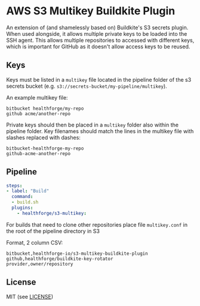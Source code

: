 # AWS S3 Multikey Buildkite Plugin

An extension of (and shamelessly based on) Buildkite's S3 secrets plugin. When used alongside, it
allows multiple private keys to be loaded into the SSH agent. This allows multiple repositories to
accessed with different keys, which is important for GitHub as it doesn't allow access keys to be
reused.

## Keys

Keys must be listed in a `multikey` file located in the pipeline folder of the s3 secrets bucket (e.g. `s3://secrets-bucket/my-pipeline/multikey`). 

An example multikey file:

```
bitbucket healthforge/my-repo
github acme/another-repo
```

Private keys should then be placed in a `multikey` folder also within the pipeline folder. Key filenames
should match the lines in the multikey file with slashes replaced with dashes:

```
bitbucket-healthforge-my-repo
github-acme-another-repo
```

## Pipeline

```yaml
steps:
- label: "Build"
  command:
  - build.sh
  plugins:
    - healthforge/s3-multikey:
```

For builds that need to clone other repositories place file `multikey.conf` in the
root of the pipeline directory in S3

Format, 2 column CSV:
```
bitbucket,healthforge-io/s3-multikey-buildkite-plugin
github,healthforge/buildkite-key-rotator
provider,owner/repository
```


## License

MIT (see [LICENSE](LICENSE))

